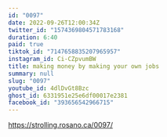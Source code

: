 ```yaml
---
id: "0097"
date: 2022-09-26T12:00:34Z
twitter_id: "1574369804571783168"
duration: 6:40
paid: true
tiktok_id: "7147658835207965957"
instagram_id: Ci-CZpvumBW
title: making money by making your own jobs
summary: null
slug: "0097"
youtube_id: 4dlDvGt8Bzc
ghost_id: 6331951e25e6df00017e2381
facebook_id: "393656542966715"
---
```

https://strolling.rosano.ca/0097/
